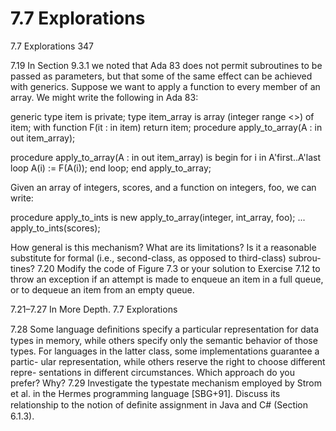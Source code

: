 # 7.7 Explorations

7.7 Explorations 347

7.19 In Section 9.3.1 we noted that Ada 83 does not permit subroutines to be passed as parameters, but that some of the same effect can be achieved with generics. Suppose we want to apply a function to every member of an array. We might write the following in Ada 83:

generic type item is private; type item_array is array (integer range <>) of item; with function F(it : in item) return item; procedure apply_to_array(A : in out item_array);

procedure apply_to_array(A : in out item_array) is begin for i in A'first..A'last loop A(i) := F(A(i)); end loop; end apply_to_array;

Given an array of integers, scores, and a function on integers, foo, we can write:

procedure apply_to_ints is new apply_to_array(integer, int_array, foo); ... apply_to_ints(scores);

How general is this mechanism? What are its limitations? Is it a reasonable substitute for formal (i.e., second-class, as opposed to third-class) subrou- tines? 7.20 Modify the code of Figure 7.3 or your solution to Exercise 7.12 to throw an exception if an attempt is made to enqueue an item in a full queue, or to dequeue an item from an empty queue.

7.21–7.27 In More Depth. 7.7 Explorations

7.28 Some language deﬁnitions specify a particular representation for data types in memory, while others specify only the semantic behavior of those types. For languages in the latter class, some implementations guarantee a partic- ular representation, while others reserve the right to choose different repre- sentations in different circumstances. Which approach do you prefer? Why? 7.29 Investigate the typestate mechanism employed by Strom et al. in the Hermes programming language [SBG+91]. Discuss its relationship to the notion of deﬁnite assignment in Java and C# (Section 6.1.3).

